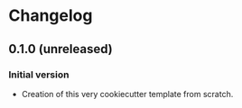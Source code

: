 # Changelog

## 0.1.0 (unreleased)

### Initial version
 * Creation of this very cookiecutter template from scratch.
